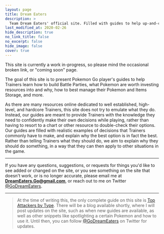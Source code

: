 ```yaml
---
layout: page
title: Dream Eaters
description: >
  Team Dream Eaters' official site. Filled with guides to help up-and-coming Trainers.
last_modified_at: 2020-02-26
hide_description: true
no_link_title: false
no_excerpt: false
hide_image: false
cover: true
---
```


This site is currently a work in-progress, so please mind the occasional broken link, or "coming soon" page.

The goal of this site is to present Pokemon Go player's guides to help Trainers learn how to build Battle Parties, what Pokemon are worth investing resources into and why, how to best manage their Pokemon and Items Storage, and more.

As there are many resources online dedicated to well established, high-level, and hardcore Trainers, this site does not try to emulate what they do. Instead, our guides are meant to provide Trainers with the knowledge they need to confidently make their own decisions while playing, rather than having to resort to a chart or other resource to double-check their options. Our guides are filled with realistic examples of decisions that Trainers commonly have to make, and explain why the best option is in fact the best. Rather than telling Trainers what they should do, we aim to explain why they should do something, in a way that they can then apply to other situations in the game.

---

If you have any questions, suggestions, or requests for things you'd like to see added or changed on the site, or you see something on the site that doesn't work, or is no longer accurate, please email me at **DreamEaters.Go@gmail.com**, or reach out to me on Twitter [@GoDreamEaters](https://www.twitter.com/godreameaters).

---

> At the time of writing this, the only complete guide on this site is [Top Attackers by Type](/go/teambuilding/best-attackers). There will be a blog available shortly, where I will post updates on the site, such as when new guides are available, as well as other snippets like spotlighting a certain Pokemon and how to use it.
> Until then, you can follow [@GoDreamEaters](www.twitter.com/godreameaters) on Twitter for updates.

<!--author-->
